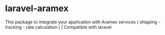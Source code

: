# laravel-aramex
This package to integrate your application with Aramex services ( shipping - tracking - rate calculation ) | Compatible with laravel
